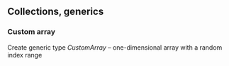 ## Collections, generics  

### Custom array

Create generic type *CustomArray* – one-dimensional array with a random index range